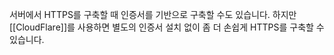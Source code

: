 서버에서 HTTPS를 구축할 때 인증서를 기반으로 구축할 수도 있습니다. 하지만 [[CloudFlare]]를 사용하면 별도의 인증서 설치 없이 좀 더 손쉽게 HTTPS를 구축할 수 있습니다.